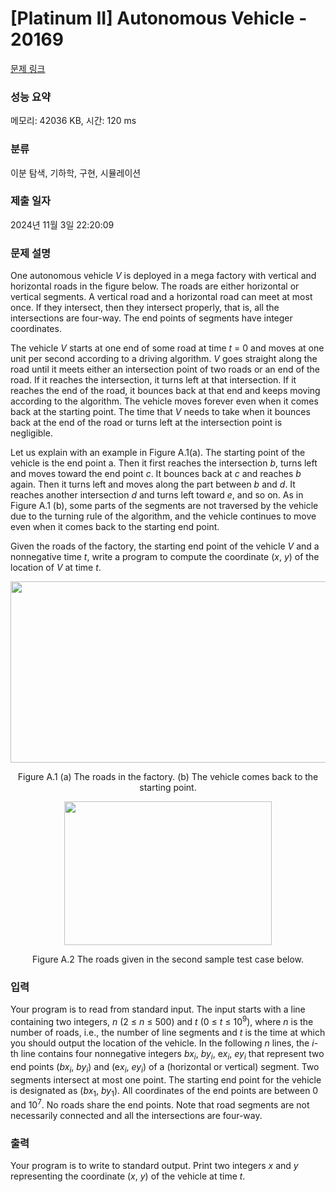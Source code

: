 # [Platinum II] Autonomous Vehicle - 20169 

[문제 링크](https://www.acmicpc.net/problem/20169) 

### 성능 요약

메모리: 42036 KB, 시간: 120 ms

### 분류

이분 탐색, 기하학, 구현, 시뮬레이션

### 제출 일자

2024년 11월 3일 22:20:09

### 문제 설명

<p>One autonomous vehicle <em>V</em> is deployed in a mega factory with vertical and horizontal roads in the figure below. The roads are either horizontal or vertical segments. A vertical road and a horizontal road can meet at most once. If they intersect, then they intersect properly, that is, all the intersections are four-way. The end points of segments have integer coordinates.</p>

<p>The vehicle <em>V</em> starts at one end of some road at time <em>t</em> = 0 and moves at one unit per second according to a driving algorithm. <em>V</em> goes straight along the road until it meets either an intersection point of two roads or an end of the road. If it reaches the intersection, it turns left at that intersection. If it reaches the end of the road, it bounces back at that end and keeps moving according to the algorithm. The vehicle moves forever even when it comes back at the starting point. The time that <em>V</em> needs to take when it bounces back at the end of the road or turns left at the intersection point is negligible.</p>

<p>Let us explain with an example in Figure A.1(a). The starting point of the vehicle is the end point a. Then it first reaches the intersection <em>b</em>, turns left and moves toward the end point <em>c</em>. It bounces back at <em>c</em> and reaches <em>b</em> again. Then it turns left and moves along the part between <em>b</em> and <em>d</em>. It reaches another intersection <em>d</em> and turns left toward <em>e</em>, and so on. As in Figure A.1 (b), some parts of the segments are not traversed by the vehicle due to the turning rule of the algorithm, and the vehicle continues to move even when it comes back to the starting end point.</p>

<p>Given the roads of the factory, the starting end point of the vehicle <em>V</em> and a nonnegative time <em>t</em>, write a program to compute the coordinate (<em>x</em>, <em>y</em>) of the location of <em>V</em> at time <em>t</em>.</p>

<p style="text-align: center;"><img alt="" src="https://upload.acmicpc.net/0cd48ef3-5660-464e-865d-3089a4689132/-/preview/" style="width: 538px; height: 290px;"></p>

<p style="text-align: center;">Figure A.1 (a) The roads in the factory. (b) The vehicle comes back to the starting point.</p>

<p style="text-align: center;"><img alt="" src="https://upload.acmicpc.net/5e3b3e28-3377-43dc-bd38-43b940f630fa/-/preview/" style="width: 332px; height: 230px;"></p>

<p style="text-align: center;">Figure A.2 The roads given in the second sample test case below.</p>

### 입력 

 <p>Your program is to read from standard input. The input starts with a line containing two integers, <em>n</em> (2 ≤ <em>n</em> ≤ 500) and <em>t</em> (0 ≤ <em>t</em> ≤ 10<sup>9</sup>), where <em>n</em> is the number of roads, i.e., the number of line segments and <em>t</em> is the time at which you should output the location of the vehicle. In the following <em>n</em> lines, the <em>i</em>-th line contains four nonnegative integers <em>bx<sub>i</sub></em>, <em>by<sub>i</sub></em>, e<em>x<sub>i</sub></em>, <em>ey<sub>i</sub></em> that represent two end points (<em>bx<sub>i</sub></em>, <em>by<sub>i</sub></em>) and (e<em>x<sub>i</sub></em>, <em>ey<sub>i</sub></em>) of a (horizontal or vertical) segment. Two segments intersect at most one point. The starting end point for the vehicle is designated as (<em>bx</em><sub>1</sub>, <em>by</em><sub>1</sub>). All coordinates of the end points are between 0 and 10<sup>7</sup>. No roads share the end points. Note that road segments are not necessarily connected and all the intersections are four-way.</p>

### 출력 

 <p>Your program is to write to standard output. Print two integers <em>x</em> and <em>y</em> representing the coordinate (<em>x</em>, <em>y</em>) of the vehicle at time <em>t</em>.</p>

